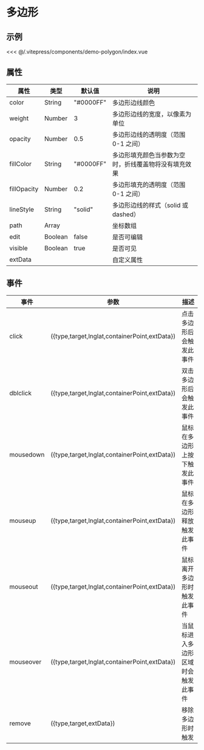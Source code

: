 # 多边形

## 示例

<demo-polygon></demo-polygon>

<code-details>
<<< @/.vitepress/components/demo-polygon/index.vue
</code-details>

## 属性

| 属性        | 类型    | 默认值    | 说明                                                 |
| ----------- | ------- | --------- | ---------------------------------------------------- |
| color       | String  | "#0000FF" | 多边形边线颜色                                       |
| weight      | Number  | 3         | 多边形边线的宽度，以像素为单位                       |
| opacity     | Number  | 0.5       | 多边形边线的透明度（范围 0-1 之间）                  |
| fillColor   | String  | "#0000FF" | 多边形填充颜色当参数为空时，折线覆盖物将没有填充效果 |
| fillOpacity | Number  | 0.2       | 多边形填充的透明度（范围 0-1 之间）                  |
| lineStyle   | String  | "solid"   | 多边形边线的样式（solid 或 dashed）                  |
| path        | Array   |           | 坐标数组                                             |
| edit        | Boolean | false     | 是否可编辑                                           |
| visible     | Boolean | true      | 是否可见                                             |
| extData     |         |           | 自定义属性                                           |

## 事件

| 事件      | 参数                                          | 描述                               |
| --------- | --------------------------------------------- | ---------------------------------- |
| click     | ({type,target,lnglat,containerPoint,extData}) | 点击多边形后会触发此事件           |
| dblclick  | ({type,target,lnglat,containerPoint,extData}) | 双击多边形后会触发此事件           |
| mousedown | ({type,target,lnglat,containerPoint,extData}) | 鼠标在多边形上按下触发此事件       |
| mouseup   | ({type,target,lnglat,containerPoint,extData}) | 鼠标在多边形释放触发此事件         |
| mouseout  | ({type,target,lnglat,containerPoint,extData}) | 鼠标离开多边形时触发此事件         |
| mouseover | ({type,target,lnglat,containerPoint,extData}) | 当鼠标进入多边形区域时会触发此事件 |
| remove    | ({type,target,extData})                       | 移除多边形时触发                   |
